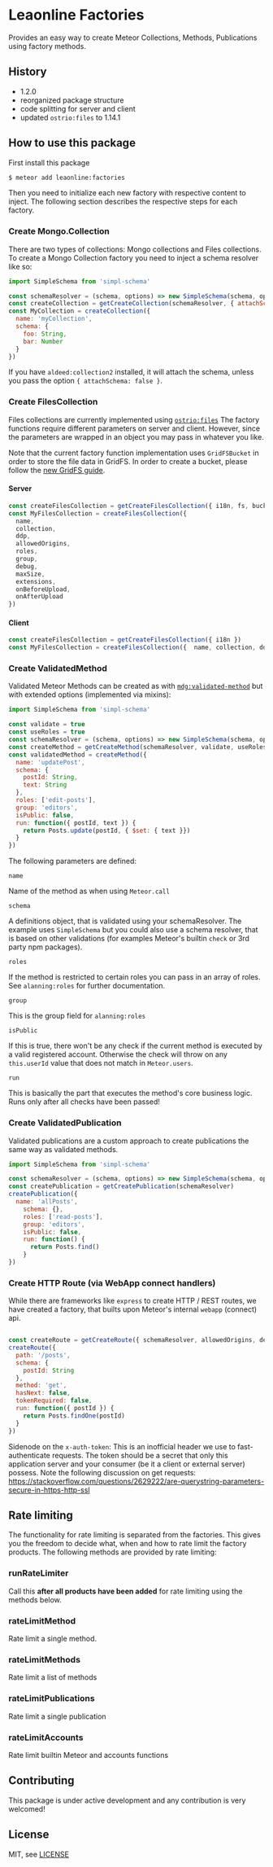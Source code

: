 # Leaonline Factories

Provides an easy way to create Meteor Collections, Methods, Publications using factory methods.

## History

- 1.2.0
 - reorganized package structure
 - code splitting for server and client
 - updated `ostrio:files` to 1.14.1

## How to use this package

First install this package

```bash
$ meteor add leaonline:factories
``` 

Then you need to initialize each new factory with respective content to inject.
The following section describes the respective steps for each factory.

### Create Mongo.Collection

There are two types of collections: Mongo collections and Files collections.
To create a Mongo Collection factory you need to inject a schema resolver like so:

```javascript
import SimpleSchema from 'simpl-schema'

const schemaResolver = (schema, options) => new SimpleSchema(schema, options)
const createCollection = getCreateCollection(schemaResolver, { attachSchema: true })
const MyCollection = createCollection({
  name: 'myCollection',
  schema: {
    foo: String,
    bar: Number
  }
})
``` 

If you have `aldeed:collection2` installed, it will attach the schema, unless you pass the option
`{ attachSchema: false }`.

### Create FilesCollection

Files collections are currently implemented using [`ostrio:files`](https://github.com/VeliovGroup/Meteor-Files)
The factory functions require different parameters on server and client. However, since the parameters are wrapped
in an object you may pass in whatever you like.

Note that the current factory function implementation uses `GridFSBucket` in order to store
the file data in GridFS. In order to create a bucket, please follow the [new GridFS guide](https://github.com/VeliovGroup/Meteor-Files/wiki/GridFS-Bucket-Integration).

#### Server

```javascript
const createFilesCollection = getCreateFilesCollection({ i18n, fs, bucket, createObjectId })
const MyFilesCollection = createFilesCollection({ 
  name, 
  collection, 
  ddp, 
  allowedOrigins, 
  roles, 
  group, 
  debug, 
  maxSize, 
  extensions, 
  onBeforeUpload, 
  onAfterUpload 
})
```

#### Client

```javascript
const createFilesCollection = getCreateFilesCollection({ i18n })
const MyFilesCollection = createFilesCollection({  name, collection, ddp, roles, group, debug, maxSize, extensions, onBeforeUpload })
```

### Create ValidatedMethod

Validated Meteor Methods can be created as with [`mdg:validated-method`](https://guide.meteor.com/security.html#validated-method)
but with extended options (implemented via mixins):

```javascript
import SimpleSchema from 'simpl-schema'

const validate = true
const useRoles = true
const schemaResolver = (schema, options) => new SimpleSchema(schema, options)
const createMethod = getCreateMethod(schemaResolver, validate, useRoles)
const validatedMethod = createMethod({
  name: 'updatePost',
  schema: {
    postId: String,
    text: String
  },
  roles: ['edit-posts'],
  group: 'editors',
  isPublic: false,
  run: function({ postId, text }) {
    return Posts.update(postId, { $set: { text }})
  }
})
```

The following parameters are defined:

`name`

Name of the method as when using `Meteor.call`

`schema`

A definitions object, that is validated using your schemaResolver.
The example uses `SimpleSchema` but you could also use a schema resolver, that is based
on other validations (for examples Meteor's builtin `check` or 3rd party npm packages).

`roles`

If the method is restricted to certain roles you can pass in an array of roles.
See `alanning:roles` for further documentation.

`group`

This is the group field for `alanning:roles`

`isPublic`

If this is true, there won't be any check if the current method is executed by a valid registered account.
Otherwise the check will throw on any `this.userId` value that does not match in `Meteor.users`.

`run`

This is basically the part that executes the method's core business logic.
Runs only after all checks have been passed!

### Create ValidatedPublication

Validated publications are a custom approach to create publications the same way as validated methods.

```javascript
import SimpleSchema from 'simpl-schema'

const schemaResolver = (schema, options) => new SimpleSchema(schema, options)
const createPublication = getCreatePublication(schemaResolver)
createPublication({
  name: 'allPosts',
    schema: {},
    roles: ['read-posts'],
    group: 'editors',
    isPublic: false,
    run: function() {
      return Posts.find()
    }
}) 
```

### Create HTTP Route (via WebApp connect handlers)

While there are frameworks like `express` to create HTTP / REST routes, we have
created a factory, that builts upon Meteor's internal `webapp` (connect) api.

```javascript

const createRoute = getCreateRoute({ schemaResolver, allowedOrigins, debug, xAuthToken })
createRoute({
  path: '/posts', 
  schema: {
    postId: String
  }, 
  method: 'get', 
  hasNext: false, 
  tokenRequired: false,
  run: function({ postId }) {
    return Posts.findOne(postId)
  }
})
```

Sidenode on the `x-auth-token`: This is an inofficial header we use to fast-authenticate requests.
The token should be a secret that only this application server and your consumer (be it a client or external server) 
possess. Note the following discussion on get requests: https://stackoverflow.com/questions/2629222/are-querystring-parameters-secure-in-https-http-ssl
 

## Rate limiting

The functionality for rate limiting is separated from the factories. This gives you the freedom to decide what, when
and how to rate limit the factory products. The following methods are provided by rate limiting:

### runRateLimiter

Call this **after all products have been added** for rate limiting using the methods below.

### rateLimitMethod

Rate limit a single method.

### rateLimitMethods

Rate limit a list of methods

### rateLimitPublications

Rate limit a single publication

### rateLimitAccounts

Rate limit builtin Meteor and accounts functions 

## Contributing

This package is under active development and any contribution is very welcomed!

## License

MIT, see [LICENSE](./LICENSE)


